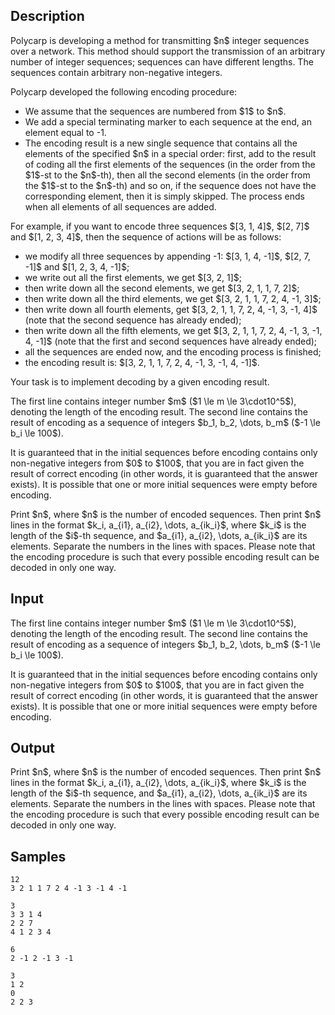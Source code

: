 ## Description

<div><p>Polycarp is developing a method for transmitting $n$ integer sequences over a network. This method should support the transmission of an arbitrary number of integer sequences; sequences can have different lengths. The sequences contain arbitrary <span class="tex-font-style-bf">non-negative</span> integers.</p><p>Polycarp developed the following encoding procedure:</p><ul> <li> We assume that the sequences are numbered from $1$ to $n$. </li><li> We add a special terminating marker to each sequence at the end, an element equal to <span class="tex-font-style-tt">-1</span>. </li><li> The encoding result is a new single sequence that contains all the elements of the specified $n$ in a special order: first, add to the result of coding all the first elements of the sequences (in the order from the $1$-st to the $n$-th), then all the second elements (in the order from the $1$-st to the $n$-th) and so on, if the sequence does not have the corresponding element, then it is simply skipped. The process ends when all elements of all sequences are added. </li></ul><p>For example, if you want to encode three sequences $[3, 1, 4]$, $[2, 7]$ and $[1, 2, 3, 4]$, then the sequence of actions will be as follows:</p><ul> <li> we modify all three sequences by appending <span class="tex-font-style-tt">-1</span>: $[3, 1, 4, -1]$, $[2, 7, -1]$ and $[1, 2, 3, 4, -1]$; </li><li> we write out all the first elements, we get $[3, 2, 1]$; </li><li> then write down all the second elements, we get $[3, 2, 1, 1, 7, 2]$; </li><li> then write down all the third elements, we get $[3, 2, 1, 1, 7, 2, 4, -1, 3]$; </li><li> then write down all fourth elements, get $[3, 2, 1, 1, 7, 2, 4, -1, 3, -1, 4]$ (note that the second sequence has already ended); </li><li> then write down all the fifth elements, we get $[3, 2, 1, 1, 7, 2, 4, -1, 3, -1, 4, -1]$ (note that the first and second sequences have already ended); </li><li> all the sequences are ended now, and the encoding process is finished; </li><li> the encoding result is: $[3, 2, 1, 1, 7, 2, 4, -1, 3, -1, 4, -1]$. </li></ul><p>Your task is to implement decoding by a given encoding result.</p></div><div class="input-specification"><p>The first line contains integer number $m$ ($1 \le m \le 3\cdot10^5$), denoting the length of the encoding result. The second line contains the result of encoding as a sequence of integers $b_1, b_2, \dots, b_m$ ($-1 \le b_i \le 100$).</p><p>It is guaranteed that in the initial sequences before encoding contains only non-negative integers from $0$ to $100$, that you are in fact given the result of correct encoding (in other words, it is guaranteed that the answer exists). It is possible that one or more initial sequences were empty before encoding.</p></div><div class="output-specification"><p>Print $n$, where $n$ is the number of encoded sequences. Then print $n$ lines in the format $k_i, a_{i1}, a_{i2}, \dots, a_{ik_i}$, where $k_i$ is the length of the $i$-th sequence, and $a_{i1}, a_{i2}, \dots, a_{ik_i}$ are its elements. Separate the numbers in the lines with spaces. Please note that the encoding procedure is such that every possible encoding result can be decoded in only one way.</p></div>

## Input

<p>The first line contains integer number $m$ ($1 \le m \le 3\cdot10^5$), denoting the length of the encoding result. The second line contains the result of encoding as a sequence of integers $b_1, b_2, \dots, b_m$ ($-1 \le b_i \le 100$).</p><p>It is guaranteed that in the initial sequences before encoding contains only non-negative integers from $0$ to $100$, that you are in fact given the result of correct encoding (in other words, it is guaranteed that the answer exists). It is possible that one or more initial sequences were empty before encoding.</p>

## Output

<p>Print $n$, where $n$ is the number of encoded sequences. Then print $n$ lines in the format $k_i, a_{i1}, a_{i2}, \dots, a_{ik_i}$, where $k_i$ is the length of the $i$-th sequence, and $a_{i1}, a_{i2}, \dots, a_{ik_i}$ are its elements. Separate the numbers in the lines with spaces. Please note that the encoding procedure is such that every possible encoding result can be decoded in only one way.</p>

## Samples

```input1
12
3 2 1 1 7 2 4 -1 3 -1 4 -1
```

```output1
3
3 3 1 4
2 2 7
4 1 2 3 4
```






```input2
6
2 -1 2 -1 3 -1
```

```output2
3
1 2
0
2 2 3
```



